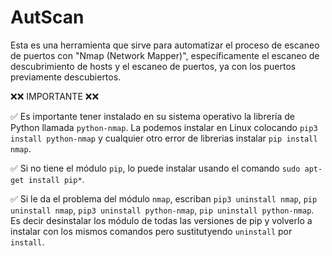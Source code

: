 # AutScan

Esta es una herramienta que sirve para automatizar el proceso de escaneo de puertos con "Nmap (Network Mapper)", específicamente el escaneo de descubrimiento de hosts y el escaneo de puertos, ya con los puertos previamente descubiertos.

❌❌ IMPORTANTE ❌❌

✅ Es importante tener instalado en su sistema operativo la librería de Python llamada `python-nmap`. La podemos instalar en Linux colocando `pip3 install python-nmap` y cualquier otro error de librerias instalar `pip install nmap`.

✅ Si no tiene el módulo `pip`, lo puede instalar usando el comando `sudo apt-get install pip*`.

✅ Si le da el problema del módulo `nmap`, escriban `pip3 uninstall nmap`, `pip uninstall nmap`, `pip3 uninstall python-nmap`, `pip uninstall python-nmap`. Es decir desinstalar los módulo de todas las versiones de pip y volverlo a instalar con los mismos comandos pero sustitutyendo `uninstall` por `install`.
